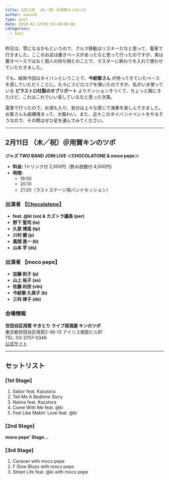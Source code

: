 ```yaml
---
title: 2月11日 （木／祝）＠用賀キンのツボ
author: eawind
type: post
date: 2010-02-12T05:59:48+09:00
categories:
  - Jazz
---
```

昨日は、雪になるかもというので、クルマ移動はリスキーだなと思って、電車で行きました。ここのお店は置きベースがあったなと思って行ったのですが、実は置きベースではなく個人の持ち物とのことで、マスターに断わりを入れて使わせていただきました。

でも、結局今回はタイバンということで、**今給黎さん** が持ってきていたベースを貸していただくことに。久々にスピロコアを弾いたのですが、私がいま使っている **ピラストロ社製のオブリガート** よりテンションきつくて、ちょっと腕にきたけど、これはこれでいい音しているなと思った次第。

電車で行ったので、お酒も入り、気分は上々な感じで演奏を楽しんできました。お客さんも結構埋まって、大賑わい。また、近々このタイバンイベントをやるそうなので、その際はぜひ足を運んでみてください。

---

## 2月11日 （木／祝）＠用賀キンのツボ

**ジャズ TWO BAND JOIN LIVE ＜CHOCOLATONE & moco pepe＞**  

- **料金:** 1ドリンク付 2,000円（飲み放題付 4,000円）  
- **時間:**  
  - 19:00  
  - 20:10  
  - 21:20（ラストステージ両バンドセッション）  

### 出演者 【[Chocolatone](http://www.eawind.net/?page_id=930)】
- **feat. @ki (vo) & カズトラ議長 (per)**  
- **野下 聖司 (ts)**  
- **久原 博高 (tp)**  
- **川村 健 (p)**  
- **風間 進一 (b)**  
- **山本 亨 (ds)**  

### 出演者 【moco pepe】
- **加藤 則子 (p)**  
- **山上 祐子 (as)**  
- **佐藤 利奈 (vln)**  
- **今給黎 久美子 (b)**  
- **三科 律子 (ds)**  

### 会場情報
**世田谷区用賀 やきとり ライブ居酒屋 キンのツボ**  
東京都世田谷区用賀2-36-13 アイリス用賀ビルB1  
TEL: 03-3707-0346  
[公式サイト](http://kmc-co.jp/kinnotsubo/)  

---

## セットリスト

### [1st Stage]
1. Sabor feat. Kazutora  
2. Tell Me A Bedtime Story  
3. Naima feat. Kazutora  
4. Come With Me feat. @ki  
5. Feel Like Makin' Love feat. @ki  

### [2nd Stage]
**moco pepe' Stage...**  

### [3rd Stage]
1. Caravan with moco pepe  
2. F Slow Blues with moco pepe  
3. Street Life feat. @ki with moco pepe  
